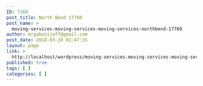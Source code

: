 ```yaml
---
ID: 7368
post_title: North Bend 17760
post_name: >
  moving-services-moving-services-moving-services-northbend-17760
author: mrgabonijeff@gmail.com
post_date: 2018-03-28 01:47:35
layout: page
link: >
  http://localhost/wordpress/moving-services-moving-services-moving-services-northbend-17760/
published: true
tags: [ ]
categories: [ ]
---
```

